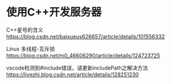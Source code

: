 # 使用C++开发服务器

C++星号的含义
<https://blog.csdn.net/baixueus626657/article/details/101556332>

Linux 多线程-互斥锁
<https://blog.csdn.net/m0_46606290/article/details/124723725>

vscode检测到#include错误，请更新includePath之解决方法
<https://livezhi.blog.csdn.net/article/details/128251230>